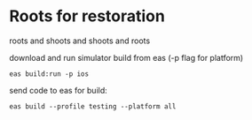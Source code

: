 # Roots for restoration

roots and shoots and shoots and roots


download and run simulator build from eas (-p flag for platform)

`eas build:run -p ios`

send code to eas for build:

`eas build --profile testing --platform all`